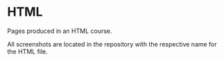 # HTML
Pages produced in an HTML course.

All screenshots are located in the repository with the respective name for the HTML file.
